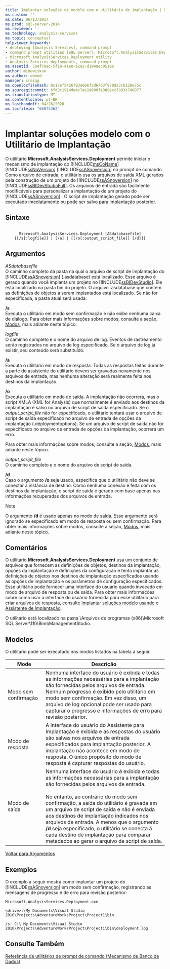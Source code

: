 ```yaml
---
title: Implantar soluções de modelo com o utilitário de implantação | Microsoft Docs
ms.custom: ''
ms.date: 06/13/2017
ms.prod: sql-server-2014
ms.reviewer: ''
ms.technology: analysis-services
ms.topic: conceptual
helpviewer_keywords:
- deploying [Analysis Services], command prompt
- command prompt utilities [SQL Server], Microsoft.AnalysisServices.Deployment
- Microsoft.AnalysisServices.Deployment utility
- Analysis Services deployments, command prompt
ms.assetid: 584f78ac-5f18-41e0-b292-d1949ec05196
author: minewiskan
ms.author: owend
manager: craigg
ms.openlocfilehash: 0c17ef5426703a666f3d6763f878da3cb129e75c
ms.sourcegitcommit: 6fd8c1914de4c7ac24900fe388ecc7883c740077
ms.translationtype: MT
ms.contentlocale: pt-BR
ms.lasthandoff: 04/26/2020
ms.locfileid: "66075362"
---
```

# <a name="deploy-model-solutions-with-the-deployment-utility"></a>Implantar soluções modelo com o Utilitário de Implantação
  O utilitário **Microsoft.AnalysisServices.Deployment** permite iniciar o mecanismo de implantação do [!INCLUDE[msCoName](../../includes/msconame-md.md)] [!INCLUDE[ssNoVersion](../../includes/ssnoversion-md.md)] [!INCLUDE[ssASnoversion](../../includes/ssasnoversion-md.md)] no prompt de comando. Como arquivo de entrada, o utilitário usa os arquivos de saída XML gerados pela construção de um projeto do [!INCLUDE[ssASnoversion](../../includes/ssasnoversion-md.md)] no [!INCLUDE[ssBIDevStudioFull](../../includes/ssbidevstudiofull-md.md)]. Os arquivos de entrada são facilmente modificáveis para personalizar a implantação de um projeto do [!INCLUDE[ssASnoversion](../../includes/ssasnoversion-md.md)] . O script de implantação gerado pode ser executado imediatamente ou pode ser salvo para implantação posterior.  
  
## <a name="syntax"></a>Sintaxe  
  
```  
  
      Microsoft.AnalysisServices.Deployment [ASdatabasefile]   
    {[/s[:logfile]] | [/a] | [[/o[:output_script_file]] [/d]]}  
```  
  
##  <a name="arguments"></a><a name="Arguments"></a>Argumentos  
 *ASdatabasefile*  
 O caminho completo da pasta na qual o arquivo de script de implantação do [!INCLUDE[ssASnoversion](../../includes/ssasnoversion-md.md)] (.asdatabase) está localizado. Esse arquivo é gerado quando você implanta um projeto no [!INCLUDE[ssBIDevStudio](../../includes/ssbidevstudio-md.md)]. Ele está localizado na pasta bin do projeto. O arquivo .asdatabase que contém as definições de objetos a serem implantados está localizado. Se não for especificada, a pasta atual será usada.  
  
 **/s**  
 Executa o utilitário em modo sem confirmação e não exibe nenhuma caixa de diálogo. Para obter mais informações sobre modos, consulte a seção, [Modos](#Modes), mais adiante neste tópico.  
  
 *logfile*  
 O caminho completo e o nome do arquivo de log. Eventos de rastreamento serão registrados no arquivo de log especificado. Se o arquivo de log já existir, seu conteúdo será substituído.  
  
 **/a**  
 Executa o utilitário em modo de resposta. Todas as respostas feitas durante a parte do assistente do utilitário devem ser gravadas novamente nos arquivos de entrada, mas nenhuma alteração será realmente feita nos destinos da implantação.  
  
 **/o**  
 Executa o utilitário em modo de saída. A implantação não ocorrerá, mas o script XMLA (XML for Analysis) que normalmente é enviado aos destinos da implantação é salvo no arquivo de script de saída especificado. Se o *output_script_file* não for especificado, o utilitário tentará usar o arquivo de script de saída especificado no arquivo de entrada de opções da implantação (.deploymentoptions). Se um arquivo de script de saída não for especificado no arquivo de entrada de opções da implantação, ocorrerá um erro.  
  
 Para obter mais informações sobre modos, consulte a seção, [Modos](#Modes), mais adiante neste tópico.  
  
 *output_script_file*  
 O caminho completo e o nome do arquivo de script de saída.  
  
 **/d**  
 Caso o argumento **/o** seja usado, especifica que o utilitário não deve se conectar à instância de destino. Como nenhuma conexão é feita com os destinos da implantação, o script de saída é gerado com base apenas nas informações recuperadas dos arquivos de entrada.  
  
> [!NOTE]  
>  O argumento **/d** é usado apenas no modo de saída. Esse argumento será ignorado se especificado em modo de resposta ou sem confirmação. Para obter mais informações sobre modos, consulte a seção, [Modos](#Modes), mais adiante neste tópico.  
  
## <a name="remarks"></a>Comentários  
 O utilitário **Microsoft.AnalysisServices.Deployment** usa um conjunto de arquivos que fornecem as definições de objetos, destinos da implantação, opções da implantação e definições da configuração e tenta implantar as definições de objetos nos destinos de implantação especificados usando as opções de implantação e os parâmetros de configuração especificados. Esse utilitário pode fornecer uma interface do usuário quando invocado em modo de arquivo de resposta ou de saída. Para obter mais informações sobre como usar a interface do usuário fornecida para esse utilitário para criar arquivos de resposta, consulte [Implantar soluções modelo usando o Assistente de Implantação](deploy-model-solutions-using-the-deployment-wizard.md).  
  
 O utilitário está localizado na pasta \Arquivos de programas (x86)\Microsoft SQL Server\110\Binn\ManagementStudio.  
  
##  <a name="modes"></a><a name="Modes"></a>Modelos  
 O utilitário pode ser executado nos modos listados na tabela a seguir.  
  
|Mode|Descrição|  
|----------|-----------------|  
|Modo sem confirmação|Nenhuma interface do usuário é exibida e todas as informações necessárias para a implantação são fornecidas pelos arquivos de entrada. Nenhum progresso é exibido pelo utilitário em modo sem confirmação. Em vez disso, um arquivo de log opcional pode ser usado para capturar o progresso e informações de erro para revisão posterior.|  
|Modo de resposta|A interface do usuário do Assistente para Implantação é exibida e as respostas do usuário são salvas nos arquivos de entrada especificados para implantação posterior. A implantação não acontece em modo de resposta. O único propósito do modo de resposta é capturar respostas do usuário.|  
|Modo de saída|Nenhuma interface do usuário é exibida e todas as informações necessárias para a implantação são fornecidas pelos arquivos de entrada.<br /><br /> No entanto, ao contrário do modo sem confirmação, a saída do utilitário é gravada em um arquivo de script de saída e não é enviada aos destinos de implantação indicados nos arquivos de entrada. A menos que o argumento **/d** seja especificado, o utilitário se conecta à cada destino de implantação para comparar metadados ao gerar o arquivo de script de saída.|  
  
 [Voltar para Argumentos](#Arguments)  
  
## <a name="examples"></a>Exemplos  
 O exemplo a seguir mostra como implantar um projeto do [!INCLUDE[ssASnoversion](../../includes/ssasnoversion-md.md)] em modo sem confirmação, registrando as mensagens de progresso e de erro para revisão posterior:  
  
 `Microsoft.AnalysisServices.Deployment.exe`  
  
 `<drive>:\My Documents\Visual Studio 2010\Projects\AdventureWorksProject\Project1\bin`  
  
 `/s: C:\ My Documents\Visual Studio 2010\Projects\AdventureWorksProject\Project1\bin\deployment.log`  
  
## <a name="see-also"></a>Consulte Também  
 [Referência de utilitários de prompt de comando &#40;Mecanismo de Banco de Dados&#41;](../../tools/command-prompt-utility-reference-database-engine.md)  
  
  
